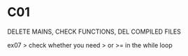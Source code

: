 # C01

DELETE MAINS, CHECK FUNCTIONS, DEL COMPILED FILES

ex07 > check whether you need > or >= in the while loop
